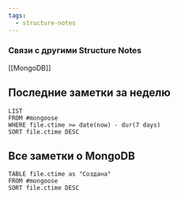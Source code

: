 ```yaml
---
tags:
  - structure-notes
---
```

### Связи с другими Structure Notes
[[MongoDB]]
## Последние заметки за неделю
```dataview
LIST
FROM #mongoose   
WHERE file.ctime >= date(now) - dur(7 days)
SORT file.ctime DESC
```
## Все заметки о MongoDB
```dataview
TABLE file.ctime as "Создана"
FROM #mongoose
SORT file.ctime DESC
```
